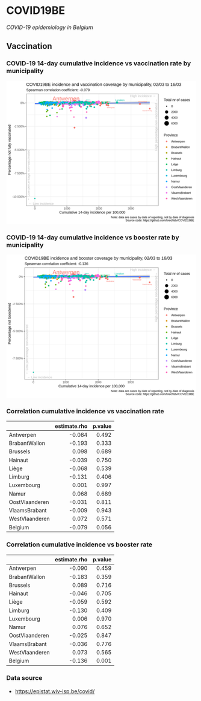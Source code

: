 
# COVID19BE

*COVID-19 epidemiology in Belgium*

## Vaccination

### COVID-19 14-day cumulative incidence vs vaccination rate by municipality

![](covid19be-vaccination.png)

### COVID-19 14-day cumulative incidence vs booster rate by municipality

![](covid19be-vaccination-booster.png)

### Correlation cumulative incidence vs vaccination rate

|                | estimate.rho | p.value |
| :------------- | -----------: | ------: |
| Antwerpen      |      \-0.084 |   0.492 |
| BrabantWallon  |      \-0.193 |   0.333 |
| Brussels       |        0.098 |   0.689 |
| Hainaut        |      \-0.039 |   0.750 |
| Liège          |      \-0.068 |   0.539 |
| Limburg        |      \-0.131 |   0.406 |
| Luxembourg     |        0.001 |   0.997 |
| Namur          |        0.068 |   0.689 |
| OostVlaanderen |      \-0.031 |   0.811 |
| VlaamsBrabant  |      \-0.009 |   0.943 |
| WestVlaanderen |        0.072 |   0.571 |
| Belgium        |      \-0.079 |   0.056 |

### Correlation cumulative incidence vs booster rate

|                | estimate.rho | p.value |
| :------------- | -----------: | ------: |
| Antwerpen      |      \-0.090 |   0.459 |
| BrabantWallon  |      \-0.183 |   0.359 |
| Brussels       |        0.089 |   0.716 |
| Hainaut        |      \-0.046 |   0.705 |
| Liège          |      \-0.059 |   0.592 |
| Limburg        |      \-0.130 |   0.409 |
| Luxembourg     |        0.006 |   0.970 |
| Namur          |        0.076 |   0.652 |
| OostVlaanderen |      \-0.025 |   0.847 |
| VlaamsBrabant  |      \-0.036 |   0.776 |
| WestVlaanderen |        0.073 |   0.565 |
| Belgium        |      \-0.136 |   0.001 |

### Data source

  - <https://epistat.wiv-isp.be/covid/>
